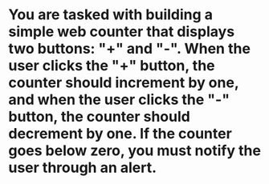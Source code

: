 # You are tasked with building a simple web counter that displays two buttons: "+" and "-". When the user clicks the "+" button, the counter should increment by one, and when the user clicks the "-" button, the counter should decrement by one. If the counter goes below zero, you must notify the user through an alert.